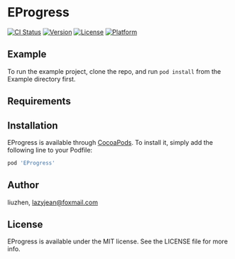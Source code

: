 # EProgress

[![CI Status](http://img.shields.io/travis/liuzhen/EProgress.svg?style=flat)](https://travis-ci.org/liuzhen/EProgress)
[![Version](https://img.shields.io/cocoapods/v/EProgress.svg?style=flat)](http://cocoapods.org/pods/EProgress)
[![License](https://img.shields.io/cocoapods/l/EProgress.svg?style=flat)](http://cocoapods.org/pods/EProgress)
[![Platform](https://img.shields.io/cocoapods/p/EProgress.svg?style=flat)](http://cocoapods.org/pods/EProgress)

## Example

To run the example project, clone the repo, and run `pod install` from the Example directory first.

## Requirements

## Installation

EProgress is available through [CocoaPods](http://cocoapods.org). To install
it, simply add the following line to your Podfile:

```ruby
pod 'EProgress'
```

## Author

liuzhen, lazyjean@foxmail.com

## License

EProgress is available under the MIT license. See the LICENSE file for more info.
